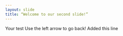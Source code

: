 ```yaml
---
layout: slide
title: “Welcome to our second slide!”
---
```

Your test
Use the left arrow to go back!
Added this line
